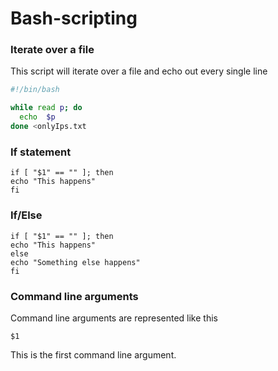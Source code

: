# Bash-scripting

### Iterate over a file

This script will iterate over a file and echo out every single line


```bash
#!/bin/bash

while read p; do
  echo  $p
done <onlyIps.txt
```

### If statement

```
if [ "$1" == "" ]; then
echo "This happens"
fi
```

### If/Else

```
if [ "$1" == "" ]; then
echo "This happens"
else
echo "Something else happens"
fi
```

### Command line arguments

Command line arguments are represented like this
```
$1
```
This is the first command line argument.